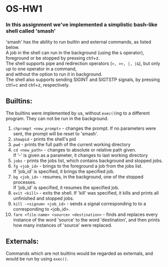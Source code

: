 # OS-HW1
### In this assignment we've implemented a simplistic bash-like shell called 'smash'

'smash' has the ability to run builtin and external commands, as listed below.  
A job in the shell can run in the background (using the `&` operator), foreground or be stopped by pressing ctrl+z.  
The shell supports pipe and redirection operators (`>, >>, |, |&`), but only up to one operator in a command,  
and without the option to run it in background.  
The shell also supports sending SIGINT and SIGTSTP signals, by pressing ctrl+c and ctrl+z, respectively.

## Builtins:
The builtins were implemented by us, without `exec()`ing to a different program.
They can not be run in the background.
1. `chprompt <new_prompt>` - changes the prompt. If no parameters were sent, the prompt will be reset to 'smash'.
2. `showpid` - prints the shell's pid
3. `pwd` - prints the full path of the current working directory
4. `cd <new_path>` - changes to absolute or relative path given.  
If '-' is given as a parameter, it changes to last working directory
5. `jobs` - prints the jobs list, which contains background and stopped jobs.
6. `fg <job_id>` - brings to the foreground a job from the jobs list.  
If 'job_id' is specified, it brings the specified job.
7. `bg <job_id>` - resumes, in the background, one of the stopped processes.  
If 'job_id' is specified, it resumes the specified job.
8. `exit <kill>` - exits the shell. If 'kill' was specified, it kills and prints all unfinished and stopped jobs.
9. `kill -<signum> <job_id>` - sends a signal corresponding to <signum> to a corresponding to <job_id>.
10. `fare <file-name> <source> <destination>` - finds and replaces every instance of the word 'source' to the word 'destination',
and then prints how many instances of 'source' were replaced.

## Externals:
Commands which are not builtins would be regarded as externals, and would be run by using `exec()`.
